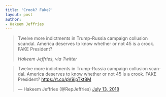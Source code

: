 ```yaml
---
title: 'Crook? Fake?'
layout: post
author:
- Hakeem Jeffries
---
```


> Twelve more indictments in Trump-Russia campaign collusion scandal. America deserves to know whether or not 45 is a crook. FAKE President?
>
> <cite>Hakeem Jeffries, via Twitter</cite>

<blockquote class="twitter-tweet"><p lang="en" dir="ltr">Twelve more indictments in Trump-Russia campaign collusion scandal. America deserves to know whether or not 45 is a crook. FAKE President? <a href="https://t.co/pV9ipTkt8M">https://t.co/pV9ipTkt8M</a></p>&mdash; Hakeem Jeffries (@RepJeffries) <a href="https://twitter.com/RepJeffries/status/1017858608556576770?ref_src=twsrc%5Etfw">July 13, 2018</a></blockquote> <script async src="https://platform.twitter.com/widgets.js" charset="utf-8"></script>

